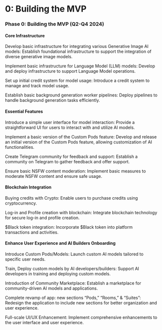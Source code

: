 # 0: Building the MVP

### Phase 0: Building the MVP (Q2-Q4 2024) <a href="#id-36ei31r" id="id-36ei31r"></a>

#### Core Infrastructure <a href="#id-1ljsd9k" id="id-1ljsd9k"></a>

Develop basic infrastructure for integrating various Generative Image AI models: Establish foundational infrastructure to support the integration of diverse generative image models.

&#x20;

Implement basic infrastructure for Language Model (LLM) models: Develop and deploy infrastructure to support Language Model operations.

&#x20;

Set up initial credit system for model usage: Introduce a credit system to manage and track model usage.

&#x20;

Establish basic background generation worker pipelines: Deploy pipelines to handle background generation tasks efficiently.

&#x20;

#### Essential Features <a href="#id-45jfvxd" id="id-45jfvxd"></a>

Introduce a simple user interface for model interaction: Provide a straightforward UI for users to interact with and utilize AI models.

&#x20;

Implement a basic version of the Custom Pods feature: Develop and release an initial version of the Custom Pods feature, allowing customization of AI functionalities.

&#x20;

Create Telegram community for feedback and support: Establish a community on Telegram to gather feedback and offer support.

&#x20;

Ensure basic NSFW content moderation: Implement basic measures to moderate NSFW content and ensure safe usage.

&#x20;

#### Blockchain Integration <a href="#id-2koq656" id="id-2koq656"></a>

Buying credits with Crypto: Enable users to purchase credits using cryptocurrency.

Log-in and Profile creation with blockchain: Integrate blockchain technology for secure log-in and profile creation.

&#x20;

$Black token integration: Incorporate $Black token into platform transactions and activities.

&#x20;

#### Enhance User Experience and AI Builders Onboarding <a href="#zu0gcz" id="zu0gcz"></a>

Introduce Custom Pods/Models: Launch custom AI models tailored to specific user needs.

&#x20;

Train, Deploy custom models by AI developers/builders: Support AI developers in training and deploying custom models.

&#x20;

Introduction of Community Marketplace: Establish a marketplace for community-driven AI models and applications.

&#x20;

Complete revamp of app: new sections “Pods,” “Rooms,” & “Suites”: Redesign the application to include new sections for better organization and user experience.

&#x20;

Full-scale UI/UX Enhancement: Implement comprehensive enhancements to the user interface and user experience.

